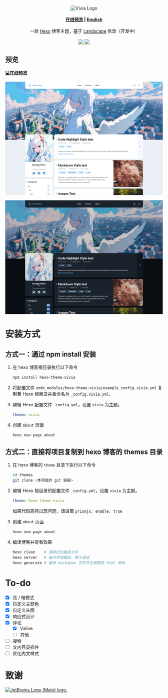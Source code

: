 <br>
<div align="center">
<img alt="Vivia Logo" src="./preview/logo.png" width="280px">
<br>
<br>
<strong>
<a href="https://saicaca.github.io/vivia-preview/">在线预览</a>
|
<a href="https://github.com/saicaca/hexo-theme-vivia/blob/main/README.md">English</a>
</strong>
<br>
<br>
一款 <a href="https://hexo.io/">Hexo</a> 博客主题，基于 <a href="https://github.com/hexojs/hexo-theme-landscape">Landscape</a> 修改（开发中）
<br>
<br>
<a href="https://www.npmjs.com/package/hexo-theme-vivia">
   <img src="https://img.shields.io/npm/v/hexo-theme-vivia"/>
</a>
<a href="https://github.com/saicaca/hexo-theme-vivia/blob/main/LICENSE">
   <img src="https://img.shields.io/github/license/saicaca/hexo-theme-vivia"/>
</a>
</div>

## 预览

**[💻在线预览](https://saicaca.github.io/vivia-preview/)**

![home](preview/home.png)

![home_dark](preview/home-dark.png)

# 安装方式

## 方式一：通过 npm install 安装

1. 在 hexo 博客根目录执行以下命令

   ```bash
   npm install hexo-theme-vivia
   ```

2. 将配置文件 `node_modules/hexo-theme-vivia/example_config.vivia.yml` 复制至 Hexo 根目录并重命名为 `_config.vivia.yml`。

3. 编辑 Hexo 配置文件 `_config.yml`，设置 `vivia` 为主题。

   ```yaml
   theme: vivia
   ```

4. 创建 `about` 页面

   ```bash
   hexo new page about
   ```

## 方式二：直接将项目复制到 hexo 博客的 themes 目录

1. 在 hexo 博客的 `theme` 目录下执行以下命令

   ```bash
   cd themes
   git clone <本项目的 git 链接>
   ```

2. 编辑 Hexo 根目录的配置文件 `_config.yml`，设置 `vivia` 为主题。

   ```yaml
   theme: hexo-theme-vivia
   ```

   如果代码高亮出现问题，请设置 `prismjs: enable: true`
   
3. 创建 `about` 页面

   ```bash
   hexo new page about
   ```

4. 编译博客并查看效果
   ```bash
   hexo clean    # 清除旧的缓存文件
   hexo server   # 临时本地服务，便于调试
   hexo generate # 编译 markdown 文件并生成静态 html 网站
   ```

# To-do

- [x] 亮 / 暗模式
- [x] 自定义主题色
- [x] 自定义头图
- [x] 响应式设计
- [x] 评论
  - [x] Valine
  - [ ] 其他
- [ ] 搜索
- [ ] 文内目录插件
- [ ] 优化内文样式

# 致谢
<a href="https://jb.gg/OpenSourceSupport">
   <img src="https://resources.jetbrains.com/storage/products/company/brand/logos/jb_beam.png" alt="JetBrains Logo (Main) logo." width="200px" height="200px">
</a>
